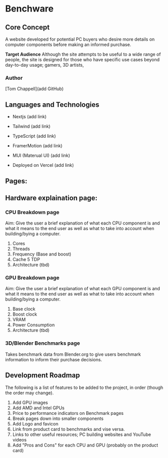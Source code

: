 # Benchware

## Core Concept
A website developed for potential PC buyers who desire more details on computer components before making an informed purchase.

**Target Audience**
Although the site attempts to be useful to a wide range of people, the site is designed for those who have specific use cases beyond day-to-day usage; gamers, 3D artists, 

### Author
[Tom Chappell](add GitHub)

## Languages and Technologies
- Nextjs (add link)
- Tailwind (add link)
- TypeScript (add link)
- FramerMotion (add link)
- MUI (Materual UI) (add link)

- Deployed on Vercel (add link)

## Pages:

## Hardware explaination page:

### CPU Breakdown page
Aim: Give the user a brief explanation of what each CPU component is and what it means to the end user as well as what to take into account when building/bying a computer.

1. Cores
2. Threads
3. Frequency (Base and boost)
4. Cache
5 TDP
6. Architecture (tbd)

### GPU Breakdown page
Aim: Give the user a brief explanation of what each GPU component is and what it means to the end user as well as what to take into account when building/bying a computer.

1. Base clock
2. Boost clock
3. VRAM
4. Power Consumption
5. Architecture (tbd)

### 3D/Blender Benchmarks page
Takes benchmark data from Blender.org to give users benchmark information to inform their purchase decisions. 


## Development Roadmap
The following is a list of features to be added to the project, in order (though the order may change).

1. Add GPU images
2. Add AMD and Intel GPUs
3. Price to performance indicators on Benchmark pages
4. Break pages down into smaller components
5. Add Logo and favicon
6. Link from product card to benchmarks and vise versa.
7. Links to other useful resources; PC building websites and YouTube videos
8. Add "Pros and Cons" for each CPU and GPU (probably on the product card)
